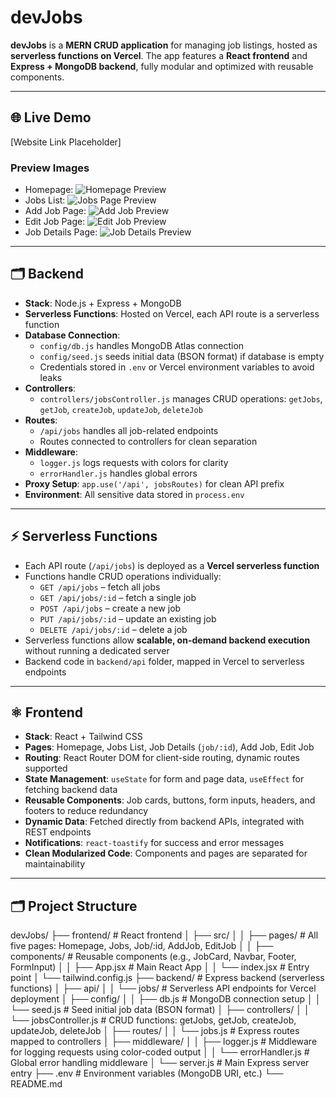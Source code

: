 # devJobs

**devJobs** is a **MERN CRUD application** for managing job listings, hosted as **serverless functions on Vercel**. The app features a **React frontend** and **Express + MongoDB backend**, fully modular and optimized with reusable components.

---

## 🌐 Live Demo
[Website Link Placeholder]

### Preview Images
- Homepage: ![Homepage Preview](./preview-homepage.png)  
- Jobs List: ![Jobs Page Preview](./preview-jobs.png)  
- Add Job Page: ![Add Job Preview](./preview-add-job.png)  
- Edit Job Page: ![Edit Job Preview](./preview-edit-job.png)  
- Job Details Page: ![Job Details Preview](./preview-job-details.png)

---

## 🗂 Backend

- **Stack**: Node.js + Express + MongoDB  
- **Serverless Functions**: Hosted on Vercel, each API route is a serverless function  
- **Database Connection**:
  - `config/db.js` handles MongoDB Atlas connection  
  - `config/seed.js` seeds initial data (BSON format) if database is empty  
  - Credentials stored in `.env` or Vercel environment variables to avoid leaks  
- **Controllers**:
  - `controllers/jobsController.js` manages CRUD operations: `getJobs`, `getJob`, `createJob`, `updateJob`, `deleteJob`  
- **Routes**:
  - `/api/jobs` handles all job-related endpoints  
  - Routes connected to controllers for clean separation  
- **Middleware**:
  - `logger.js` logs requests with colors for clarity  
  - `errorHandler.js` handles global errors  
- **Proxy Setup**: `app.use('/api', jobsRoutes)` for clean API prefix  
- **Environment**: All sensitive data stored in `process.env`

---

## ⚡ Serverless Functions

- Each API route (`/api/jobs`) is deployed as a **Vercel serverless function**  
- Functions handle CRUD operations individually:
  - `GET /api/jobs` – fetch all jobs  
  - `GET /api/jobs/:id` – fetch a single job  
  - `POST /api/jobs` – create a new job  
  - `PUT /api/jobs/:id` – update an existing job  
  - `DELETE /api/jobs/:id` – delete a job  
- Serverless functions allow **scalable, on-demand backend execution** without running a dedicated server  
- Backend code in `backend/api` folder, mapped in Vercel to serverless endpoints  

---

## ⚛️ Frontend

- **Stack**: React + Tailwind CSS  
- **Pages**: Homepage, Jobs List, Job Details (`job/:id`), Add Job, Edit Job  
- **Routing**: React Router DOM for client-side routing, dynamic routes supported  
- **State Management**: `useState` for form and page data, `useEffect` for fetching backend data  
- **Reusable Components**: Job cards, buttons, form inputs, headers, and footers to reduce redundancy  
- **Dynamic Data**: Fetched directly from backend APIs, integrated with REST endpoints  
- **Notifications**: `react-toastify` for success and error messages  
- **Clean Modularized Code**: Components and pages are separated for maintainability  

---


## 🗂 Project Structure


devJobs/
├── frontend/ # React frontend
│ ├── src/
│ │ ├── pages/ # All five pages: Homepage, Jobs, Job/:id, AddJob, EditJob
│ │ ├── components/ # Reusable components (e.g., JobCard, Navbar, Footer, FormInput)
│ │ ├── App.jsx # Main React App
│ │ └── index.jsx # Entry point
│ └── tailwind.config.js
├── backend/ # Express backend (serverless functions)
│ ├── api/
│ │ └── jobs/ # Serverless API endpoints for Vercel deployment
│ ├── config/
│ │ ├── db.js # MongoDB connection setup
│ │ └── seed.js # Seed initial job data (BSON format)
│ ├── controllers/
│ │ └── jobsController.js # CRUD functions: getJobs, getJob, createJob, updateJob, deleteJob
│ ├── routes/
│ │ └── jobs.js # Express routes mapped to controllers
│ ├── middleware/
│ │ ├── logger.js # Middleware for logging requests using color-coded output
│ │ └── errorHandler.js # Global error handling middleware
│ └── server.js # Main Express server entry
├── .env # Environment variables (MongoDB URI, etc.)
└── README.md
